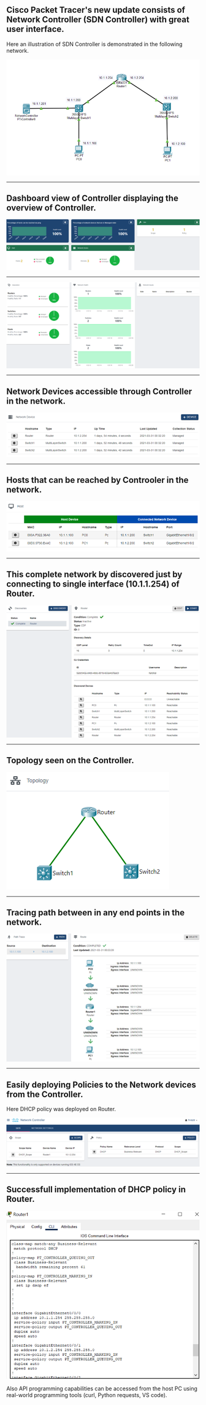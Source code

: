 ## Cisco Packet Tracer's new update consists of Network Controller (SDN Controller) with great user interface.

Here an illustration of SDN Controller is demonstrated in the following network.

![](SDN.png)


*******************************************************************************************************************************************************************************

## Dashboard view of Controller displaying the overview of Controller.

![](Dashboard.png)


*******************************************************************************************************************************************************************************


![](Dashboard1.png)


*******************************************************************************************************************************************************************************

## Network Devices accessible through Controller in the network.

![](Network_Devices.png)


*******************************************************************************************************************************************************************************

## Hosts that can be reached by Controoler in the network.

![](Hosts.png)


*******************************************************************************************************************************************************************************

## This complete network by discovered just by connecting to single interface (10.1.1.254) of Router.

![](Discovery.png)


*******************************************************************************************************************************************************************************

## Topology seen on the Controller.

![](Topology.png)


*******************************************************************************************************************************************************************************

## Tracing path between in any end points in the network.

![](Path_Trace.png)


*******************************************************************************************************************************************************************************

## Easily deploying Policies to the Network devices from the Controller.

Here DHCP policy was deployed on Router.

![](Policy.png)


*******************************************************************************************************************************************************************************

## Successfull implementation of DHCP policy in Router.

![](Router_CLI.png)


Also API programming capabilities can be accessed from the host PC using real-world programming tools (curl, Python requests, VS code).
